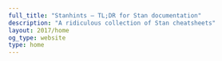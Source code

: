 ```yaml
---
full_title: "Stanhints — TL;DR for Stan documentation"
description: "A ridiculous collection of Stan cheatsheets"
layout: 2017/home
og_type: website
type: home
---
```

